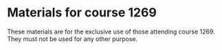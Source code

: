 # Materials for course 1269

These materials are for the exclusive use of those attending course 1269. They must not be used for any other purpose.
